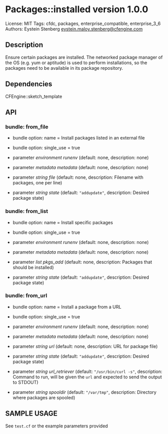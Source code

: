 # Packages::installed version 1.0.0

License: MIT
Tags: cfdc, packages, enterprise_compatible, enterprise_3_6
Authors: Eystein Stenberg <eystein.maloy.stenberg@cfengine.com>

## Description
Ensure certain packages are installed. The networked package manager of the OS (e.g. yum or aptitude) is used to perform installations, so the packages need to be available in its package repository.

## Dependencies
CFEngine::sketch_template

## API
### bundle: from_file
* bundle option: name = Install packages listed in an external file

* bundle option: single_use = true

* parameter _environment_ *runenv* (default: none, description: none)

* parameter _metadata_ *metadata* (default: none, description: none)

* parameter _string_ *file* (default: none, description: Filename with packages, one per line)

* parameter _string_ *state* (default: `"addupdate"`, description: Desired package state)

### bundle: from_list
* bundle option: name = Install specific packages

* bundle option: single_use = true

* parameter _environment_ *runenv* (default: none, description: none)

* parameter _metadata_ *metadata* (default: none, description: none)

* parameter _list_ *pkgs_add* (default: none, description: Packages that should be installed)

* parameter _string_ *state* (default: `"addupdate"`, description: Desired package state)

### bundle: from_url
* bundle option: name = Install a package from a URL

* bundle option: single_use = true

* parameter _environment_ *runenv* (default: none, description: none)

* parameter _metadata_ *metadata* (default: none, description: none)

* parameter _string_ *url* (default: none, description: URL for package file)

* parameter _string_ *state* (default: `"addupdate"`, description: Desired package state)

* parameter _string_ *url_retriever* (default: `"/usr/bin/curl -s"`, description: Command to run, will be given the `url` and expected to send the output to STDOUT)

* parameter _string_ *spooldir* (default: `"/var/tmp"`, description: Directory where packages are spooled)


## SAMPLE USAGE
See `test.cf` or the example parameters provided

